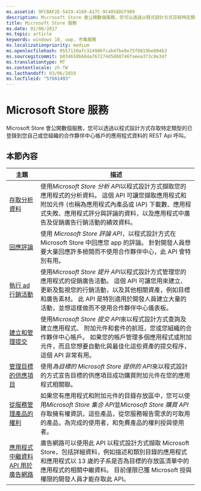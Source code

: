 ```yaml
---
ms.assetid: 9FCBAF2E-5419-4169-A17C-9C4058DCF909
description: Microsoft Store 會公開數個服務，您可以透過以程式設計方式存取特定類型的已登錄到您自己或您組織的合作夥伴中心帳戶的應用程式資料的 REST Api 呼叫。
title: Microsoft Store 服務
ms.date: 02/08/2017
ms.topic: article
keywords: windows 10, uwp, 市集服務
ms.localizationpriority: medium
ms.openlocfilehash: 0557120afc324986fcab4fbe8e75f8819be004b3
ms.sourcegitcommit: b034650b684a767274d5d88746faeea373c8e34f
ms.translationtype: MT
ms.contentlocale: zh-TW
ms.lasthandoff: 03/06/2019
ms.locfileid: "57661493"
---
```

# <a name="microsoft-store-services"></a>Microsoft Store 服務

Microsoft Store 會公開數個服務，您可以透過以程式設計方式存取特定類型的已登錄到您自己或您組織的合作夥伴中心帳戶的應用程式資料的 REST Api 呼叫。

## <a name="in-this-section"></a>本節內容


| 主題            | 描述                 |
|------------------|-----------------------------|
| [存取分析資料](access-analytics-data-using-windows-store-services.md) | 使用*Microsoft Store 分析 API*以程式設計方式擷取您的應用程式的分析資料。 這個 API 可讓您擷取應用程式和附加元件 (也稱為應用程式內產品或 IAP) 下載數、應用程式失敗、應用程式評分與評論的資料，以及應用程式中廣告及促銷廣告行銷活動的績效資料。 |
| [回應評論](respond-to-reviews-using-windows-store-services.md) | 使用 *Microsoft Store 評論 API*，以程式設計方式在 Microsoft Store 中回應您 app 的評論。 針對開發人員想要大量回應許多檢閱而不使用合作夥伴中心，此 API 會特別有用。  |
| [執行 ad 行銷活動](run-ad-campaigns-using-windows-store-services.md) | 使用*Microsoft Store 提升 API*以程式設計方式管理您的應用程式的促銷廣告活動。 這個 API 可讓您用來建立、更新及監視您的行銷活動，以及其他相關資產，例如目標和廣告素材。 此 API 是特別適用於開發人員建立大量的活動，並想這樣做而不使用合作夥伴中心儀表板。 |
| [建立和管理提交](create-and-manage-submissions-using-windows-store-services.md) | 使用*Microsoft Store 提交 API*來以程式設計方式查詢及建立應用程式、 附加元件和套件的航班，您或您組織的合作夥伴中心帳戶。 如果您的帳戶管理多個應用程式或附加元件，而且您想要自動化與最佳化這些資產的提交程序，這個 API 非常有用。 |
| [管理目標的供應項目 ](manage-targeted-offers-using-windows-store-services.md) | 使用*為目標的 Microsoft Store 提供的 API*來以程式設計的方式宣告目標的供應項目成功購買附加元件在您的應用程式相關聯。 |
| [從服務管理產品的權利](view-and-grant-products-from-a-service.md)  | 如果您有應用程式和附加元件的目錄存放區中，您可以使用*Microsoft Store 集合 API*並*Microsoft Store 購買 API*存取擁有權資訊，這些產品，從您服務報告需求的可取用的產品，為完成的使用者，和免費產品的權利授與使用者。  |
| [應用程式中繼資料 API 用於廣告網路](app-metadata-api-for-advertising-networks.md)  | 廣告網路可以使用此 API 以程式設計方式擷取 Microsoft Store，包括詳細資料，例如描述和類別目錄的應用程式和應用程式以 13 歲的子系是否為目標的存放區清單中的應用程式的相關中繼資料。 目前僅限已獲 Microsoft 授與權限的開發人員才能存取此 API。  |
